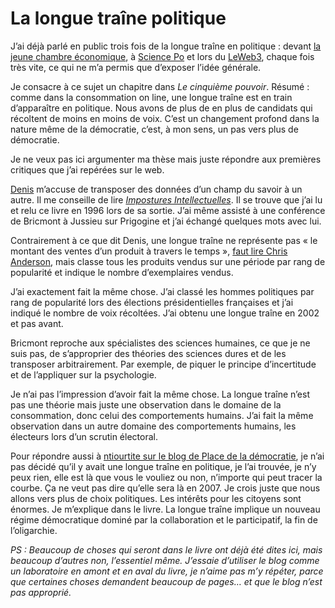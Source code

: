 # La longue traîne politique

J’ai déjà parlé en public trois fois de la longue traîne en politique : devant [la jeune chambre économique](https://tcrouzet.com/2006/11/15/avant-premiere/), à [Science Po](https://tcrouzet.com/2006/12/05/cinquiemes-matinees-de-l%e2%80%99afcap/) et lors du [LeWeb3](http://www.leweb3.com), chaque fois très vite, ce qui ne m’a permis que d’exposer l’idée générale.<span id="more-298"></span>

Je consacre à ce sujet un chapitre dans *Le cinquième pouvoir*. Résumé : comme dans la consommation on line, une longue traîne est en train d’apparaître en politique. Nous avons de plus de en plus de candidats qui récoltent de moins en moins de voix. C’est un changement profond dans la nature même de la démocratie, c’est, à mon sens, un pas vers plus de démocratie.

Je ne veux pas ici argumenter ma thèse mais juste répondre aux premières critiques que j’ai repérées sur le web.

[Denis](http://www.balencourt.com/com/index.php/2006/12/12/279-leweb3-internet-et-la-democratie) m’accuse de transposer des données d’un champ du savoir à un autre. Il me conseille de lire [*Impostures Intellectuelles*](http://www.amazon.fr/Impostures-intellectuelles-Sokal-Bricmont-J/dp/2253942766). Il se trouve que j’ai lu et relu ce livre en 1996 lors de sa sortie. J’ai même assisté à une conférence de Bricmont à Jussieu sur Prigogine et j’ai échangé quelques mots avec lui.

Contrairement à ce que dit Denis, une longue traîne ne représente pas « le montant des ventes d’un produit à travers le temps », [faut lire Chris Anderson](http://www.thelongtail.com/), mais classe tous les produits vendus sur une période par rang de popularité et indique le nombre d’exemplaires vendus.

J’ai exactement fait la même chose. J’ai classé les hommes politiques par rang de popularité lors des élections présidentielles françaises et j’ai indiqué le nombre de voix récoltées. J’ai obtenu une longue traîne en 2002 et pas avant.

Bricmont reproche aux spécialistes des sciences humaines, ce que je ne suis pas, de s’approprier des théories des sciences dures et de les transposer arbitrairement. Par exemple, de piquer le principe d’incertitude et de l’appliquer sur la psychologie.

Je n’ai pas l’impression d’avoir fait la même chose. La longue traîne n’est pas une théorie mais juste une observation dans le domaine de la consommation, donc celui des comportements humains. J’ai fait la même observation dans un autre domaine des comportements humains, les électeurs lors d’un scrutin électoral.

Pour répondre aussi à [ntiourtite sur le blog de Place de la démocratie](http://xmo.blogs.com/pdld/2006/12/leweb3_thierry__1.html), je n’ai pas décidé qu’il y avait une longue traîne en politique, je l’ai trouvée, je n’y peux rien, elle est là que vous le vouliez ou non, n’importe qui peut tracer la courbe. Ça ne veut pas dire qu’elle sera là en 2007. Je crois juste que nous allons vers plus de choix politiques. Les intérêts pour les citoyens sont énormes. Je m’explique dans le livre. La longue traîne implique un nouveau régime démocratique dominé par la collaboration et le participatif, la fin de l’oligarchie.

*PS : Beaucoup de choses qui seront dans le livre ont déjà été dites ici, mais beaucoup d’autres non, l’essentiel même. J’essaie d’utiliser le blog comme un laboratoire en amont et en aval du livre, je n’aime pas m’y répéter, parce que certaines choses demandent beaucoup de pages… et que le blog n’est pas approprié.*